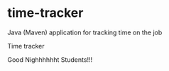 # time-tracker
Java (Maven) application for tracking time on the job

Time tracker

Good Nighhhhhht Students!!!
